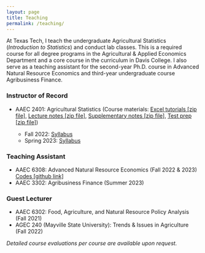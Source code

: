 ```yaml
---
layout: page
title: Teaching
permalink: /teaching/
---
```

At Texas Tech, I teach the undergraduate Agricultural Statistics (*Introduction to Statistics*) and conduct lab classes. This is a required course for all degree programs in the Agricultural & Applied Economics Department and a core course in the curriculum in Davis College. I also serve as a teaching assistant for the second-year Ph.D. course in Advanced Natural Resource Economics and third-year undergraduate course Agribusiness Finance. 

### Instructor of Record<br>
* AAEC 2401: Agricultural Statistics (Course materials: [Excel tutorials [zip file]](/AAEC%202401%20Excel%20basics%20tutorial.zip), [Lecture notes [zip file]](https://drive.google.com/file/d/1Tc5J5B58I9RGvWxk6M7FxkVkpjtZIZ6T/view?usp=drive_link), [Supplementary notes [zip file]](https://drive.google.com/file/d/1INle4NswZS4fZQ8Mf7YNjOUysxFO5arz/view?usp=drive_link), [Test prep [zip file]](https://drive.google.com/file/d/1D1mwY8EykbcwPd965Qre8PAfU0761ZZg/view?usp=drive_link)) <br> 

    + Fall 2022: [Syllabus](/AAEC2401-001_Syllabus_Fall2022.pdf)
    + Spring 2023: [Syllabus](/AAEC2401-001_Syllabus_Spring2023.pdf)

### Teaching Assistant <br>
* AAEC 6308: Advanced Natural Resource Economics (Fall 2022 & 2023) [Codes [github link]](https://github.com/syedmfuad/aaec6308)
* AAEC 3302: Agribusiness Finance (Summer 2023)

### Guest Lecturer <br> 
* AAEC 6302: Food, Agriculture, and Natural Resource Policy Analysis (Fall 2021)
* AGEC 240 (Mayville State University): Trends & Issues in Agriculture (Fall 2022) <br> 



 *Detailed course evaluations per course are available upon request.*
